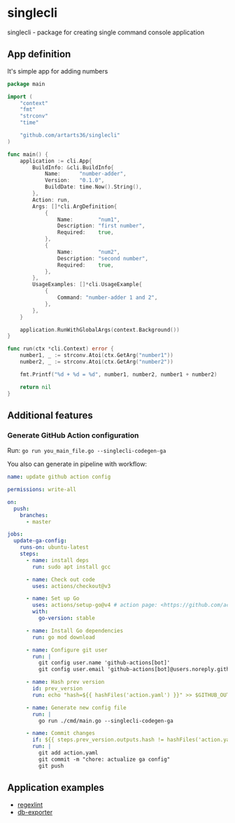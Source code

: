 # singlecli

singlecli - package for creating single command console application

## App definition

It's simple app for adding numbers

```go
package main

import (
	"context"
	"fmt"
	"strconv"
	"time"

	"github.com/artarts36/singlecli"
)

func main() {
	application := cli.App{
		BuildInfo: &cli.BuildInfo{
			Name:      "number-adder",
			Version:   "0.1.0",
			BuildDate: time.Now().String(),
		},
		Action: run,
		Args: []*cli.ArgDefinition{
			{
				Name:        "num1",
				Description: "first number",
				Required:    true,
			},
			{
				Name:        "num2",
				Description: "second number",
				Required:    true,
			},
		},
		UsageExamples: []*cli.UsageExample{
			{
				Command: "number-adder 1 and 2",
			},
		},
	}

	application.RunWithGlobalArgs(context.Background())
}

func run(ctx *cli.Context) error {
	number1, _ := strconv.Atoi(ctx.GetArg("number1"))
	number2, _ := strconv.Atoi(ctx.GetArg("number2"))

	fmt.Printf("%d + %d = %d", number1, number2, number1 + number2)

	return nil
}
```

## Additional features

### Generate GitHub Action configuration

Run: `go run you_main_file.go --singlecli-codegen-ga`

You also can generate in pipeline with workflow:
```yaml
name: update github action config

permissions: write-all

on:
  push:
    branches:
      - master

jobs:
  update-ga-config:
    runs-on: ubuntu-latest
    steps:
      - name: install deps
        run: sudo apt install gcc

      - name: Check out code
        uses: actions/checkout@v3

      - name: Set up Go
        uses: actions/setup-go@v4 # action page: <https://github.com/actions/setup-go>
        with:
          go-version: stable

      - name: Install Go dependencies
        run: go mod download

      - name: Configure git user
        run: |
          git config user.name 'github-actions[bot]'
          git config user.email 'github-actions[bot]@users.noreply.github.com'

      - name: Hash prev version
        id: prev_version
        run: echo "hash=${{ hashFiles('action.yaml') }}" >> $GITHUB_OUTPUT

      - name: Generate new config file
        run: |
          go run ./cmd/main.go --singlecli-codegen-ga

      - name: Commit changes
        if: ${{ steps.prev_version.outputs.hash != hashFiles('action.yaml') }}
        run: |
          git add action.yaml
          git commit -m "chore: actualize ga config"
          git push
```

## Application examples
* [regexlint](https://github.com/ArtARTs36/regexlint)
* [db-exporter](https://github.com/ArtARTs36/db-exporter)

